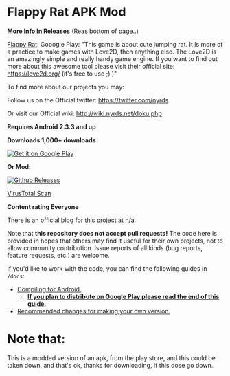 # Flappy Rat APK Mod

[**More Info In Releases**](https://github.com/MarshMeadow/flappy-rat-mod/releases) (Reas bottom of page..)

[Flappy Rat]([https://shatteredpixel.com/shatteredpd/](https://play.google.com/store/apps/details?id=com.nyrds.jumpyrat)): Gooogle Play: "This game is about cute jumping rat. It is more of a practice to make games with Love2D, then anything else. The Love2D is an amazingly simple and really handy game engine. If you want to find out more about this awesome tool please visit their official site: https://love2d.org/ (it's free to use ;) )"

To find more about our projects you may:

Follow us on the Official twitter:
https://twitter.com/nyrds

Or visit our Official wiki:
http://wiki.nyrds.net/doku.php

**Requires Android
2.3.3 and up**

**Downloads
1,000+ downloads**

[![Get it on Google Play](https://camo.githubusercontent.com/ef03c4f5baa39b9194a4f715aa85e0b917d77dcff51e27206ca3681b1d43894c/68747470733a2f2f736861747465726564706978656c2e636f6d2f6173736574732f696d616765732f6261646765732f67706c61792e706e67)](https://play.google.com/store/apps/details?id=com.nyrds.jumpyrat)

**Or Mod:**

[![Github Releases](https://shatteredpixel.com/assets/images/badges/github.png)](https://github.com/MarshMeadow/flappy-rat-mod/releases)

[VirusTotal Scan](https://www.virustotal.com/gui/file/b51d90b1e67579eaf45a5452d2886e78c3e7e6e24c37613069e0d6c78ae07416?nocache=1)

**Content rating
Everyone**

There is an official blog for this project at [n/a]().

Note that **this repository does not accept pull requests!** The code here is provided in hopes that others may find it useful for their own projects, not to allow community contribution. Issue reports of all kinds (bug reports, feature requests, etc.) are welcome.

If you'd like to work with the code, you can find the following guides in `/docs`:
- [Compiling for Android.]()
    - **[If you plan to distribute on Google Play please read the end of this guide.]()**
- [Recommended changes for making your own version.]()

# **Note that:**
This is a modded version of an apk, from the play store, and this could be taken down, and that's ok, thanks for downloading, if this dose go down..
